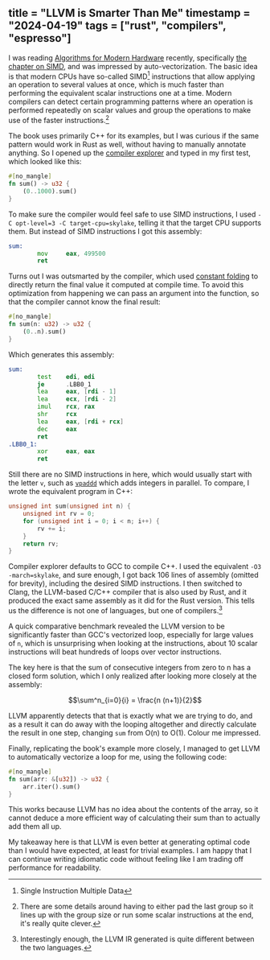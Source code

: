 title = "LLVM is Smarter Than Me"
timestamp = "2024-04-19"
tags = ["rust", "compilers", "espresso"]
---

<script src="/mathjax-3.2.2/tex-chtml.js" async></script>

I was reading [Algorithms for Modern Hardware](https://en.algorithmica.org/hpc/)
recently, specifically [the chapter on
SIMD](https://en.algorithmica.org/hpc/simd/), and was impressed by
auto-vectorization. The basic idea is that modern CPUs have so-called SIMD[^1]
instructions that allow applying an operation to several values at once, which
is much faster than performing the equivalent scalar instructions one at a time.
Modern compilers can detect certain programming patterns where an operation is
performed repeatedly on scalar values and group the operations to make use of
the faster instructions.[^2]

The book uses primarily C++ for its examples, but I was curious if the same
pattern would work in Rust as well, without having to manually annotate
anything. So I opened up the [compiler explorer](https://godbolt.org/) and typed
in my first test, which looked like this:

```rust
#[no_mangle]
fn sum() -> u32 {
    (0..1000).sum()
}
```

To make sure the compiler would feel safe to use SIMD instructions, I used `-C
opt-level=3 -C target-cpu=skylake`, telling it that the target CPU supports
them. But instead of SIMD instructions I got this assembly:

```asm
sum:
        mov     eax, 499500
        ret
```

Turns out I was outsmarted by the compiler, which used [constant
folding](https://en.wikipedia.org/wiki/Constant_folding) to directly return the
final value it computed at compile time. To avoid this optimization from
happening we can pass an argument into the function, so that the compiler cannot
know the final result:

```rust
#[no_mangle]
fn sum(n: u32) -> u32 {
    (0..n).sum()
}
```

Which generates this assembly:

```asm
sum:
        test    edi, edi
        je      .LBB0_1
        lea     eax, [rdi - 1]
        lea     ecx, [rdi - 2]
        imul    rcx, rax
        shr     rcx
        lea     eax, [rdi + rcx]
        dec     eax
        ret
.LBB0_1:
        xor     eax, eax
        ret
```

Still there are no SIMD instructions in here, which would usually start with the
letter `v`, such as
[`vpaddd`](https://www.felixcloutier.com/x86/paddb:paddw:paddd:paddq) which adds
integers in parallel. To compare, I wrote the equivalent program in C++:

```c++
unsigned int sum(unsigned int n) {
    unsigned int rv = 0;
    for (unsigned int i = 0; i < n; i++) {
        rv += i;
    }
    return rv;
}
```

Compiler explorer defaults to GCC to compile C++. I used the equivalent `-O3
-march=skylake`, and sure enough, I got back 106 lines of assembly (omitted for
brevity), including the desired SIMD instructions. I then switched to Clang, the
LLVM-based C/C++ compiler that is also used by Rust, and it produced the exact
same assembly as it did for the Rust version. This tells us the difference is
not one of languages, but one of compilers.[^3]

A quick comparative benchmark revealed the LLVM version to be significantly
faster than GCC's vectorized loop, especially for large values of `n`, which is
unsurprising when looking at the instructions, about 10 scalar instructions will
beat hundreds of loops over vector instructions.

The key here is that the sum of consecutive integers from zero to n has a
closed form solution, which I only realized after looking more closely at the
assembly:

$$\sum^n_{i=0}{i} = \frac{n (n+1)}{2}$$

LLVM apparently detects that that is exactly what we are trying to do, and as a
result it can do away with the looping altogether and directly calculate the
result in one step, changing `sum` from O(n) to O(1). Colour me impressed.

Finally, replicating the book's example more closely, I managed to get LLVM to
automatically vectorize a loop for me, using the following code:

```rust
#[no_mangle]
fn sum(arr: &[u32]) -> u32 {
    arr.iter().sum()
}
```

This works because LLVM has no idea about the contents of the array, so it
cannot deduce a more efficient way of calculating their sum than to actually add
them all up.

My takeaway here is that LLVM is even better at generating optimal code than I
would have expected, at least for trivial examples. I am happy that I can
continue writing idiomatic code without feeling like I am trading off
performance for readability.

[^1]: Single Instruction Multiple Data

[^2]: There are some details around having to either pad the last group so it
    lines up with the group size or run some scalar instructions at the end,
    it's really quite clever.

[^3]: Interestingly enough, the LLVM IR generated is quite different between the
    two languages.
